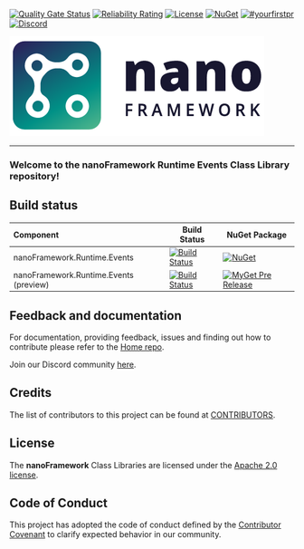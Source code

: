 [![Quality Gate Status](https://sonarcloud.io/api/project_badges/measure?project=nanoframework_lib-nanoFramework.Runtime.Events&metric=alert_status)](https://sonarcloud.io/dashboard?id=nanoframework_lib-nanoFramework.Runtime.Events) [![Reliability Rating](https://sonarcloud.io/api/project_badges/measure?project=nanoframework_lib-nanoFramework.Runtime.Events&metric=reliability_rating)](https://sonarcloud.io/dashboard?id=nanoframework_lib-nanoFramework.Runtime.Events) [![License](https://img.shields.io/badge/License-Apache%202.0-blue.svg)](https://github.com/nanoframework/Home/blob/master/LICENSE) [![NuGet](https://img.shields.io/nuget/dt/nanoFramework.Runtime.Events.svg)]() [![#yourfirstpr](https://img.shields.io/badge/first--timers--only-friendly-blue.svg)](https://github.com/nanoframework/Home/blob/master/CONTRIBUTING.md) [![Discord](https://img.shields.io/discord/478725473862549535.svg)](https://discord.gg/gCyBu8T)


![nanoFramework logo](https://github.com/nanoframework/Home/blob/master/resources/logo/nanoFramework-repo-logo.png)

-----

### Welcome to the **nanoFramework** Runtime Events Class Library repository!


## Build status

| Component | Build Status | NuGet Package |
|:-|---|---|
| nanoFramework.Runtime.Events | [![Build Status](https://dev.azure.com/nanoframework/nanoFramework.Runtime.Events/_apis/build/status/nanoframework.lib-nanoFramework.Runtime.Events?branchName=develop)](https://dev.azure.com/nanoframework/nanoFramework.Runtime.Events/_build/latest?definitionId=22?branchName=master) | [![NuGet](https://img.shields.io/nuget/v/nanoFramework.Runtime.Events.svg)](https://www.nuget.org/packages/nanoFramework.Runtime.Events/)  |
| nanoFramework.Runtime.Events (preview) | [![Build Status](https://dev.azure.com/nanoframework/nanoFramework.Runtime.Events/_apis/build/status/nanoframework.lib-nanoFramework.Runtime.Events?branchName=develop)](https://dev.azure.com/nanoframework/nanoFramework.Runtime.Events/_build/latest?definitionId=22?branchName=develop) | [![MyGet Pre Release](https://img.shields.io/myget/nanoframework-dev/vpre/nanoFramework.Runtime.Events.svg)](https://www.myget.org/feed/nanoframework-dev/package/nuget/nanoFramework.Runtime.Events) |


## Feedback and documentation

For documentation, providing feedback, issues and finding out how to contribute please refer to the [Home repo](https://github.com/nanoframework/Home).

Join our Discord community [here](https://discord.gg/gCyBu8T).


## Credits

The list of contributors to this project can be found at [CONTRIBUTORS](https://github.com/nanoframework/Home/blob/master/CONTRIBUTORS.md).


## License

The **nanoFramework** Class Libraries are licensed under the [Apache 2.0 license](http://www.apache.org/licenses/LICENSE-2.0).


## Code of Conduct
This project has adopted the code of conduct defined by the [Contributor Covenant](http://contributor-covenant.org/)
to clarify expected behavior in our community.
